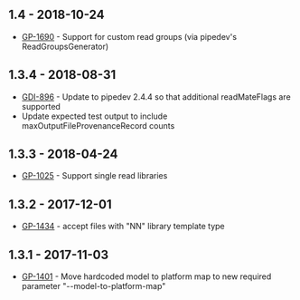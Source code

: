 ## 1.4 - 2018-10-24
- [GP-1690](https://jira.oicr.on.ca/browse/GP-1690) - Support for custom read groups (via pipedev's ReadGroupsGenerator)
## 1.3.4 - 2018-08-31
- [GDI-896](https://jira.oicr.on.ca/browse/GDI-896) - Update to pipedev 2.4.4 so that additional readMateFlags are supported
- Update expected test output to include maxOutputFileProvenanceRecord counts
## 1.3.3 - 2018-04-24
- [GP-1025](https://jira.oicr.on.ca/browse/GP-1025) - Support single read libraries
## 1.3.2 - 2017-12-01
- [GP-1434](https://jira.oicr.on.ca/browse/GP-1434) - accept files with "NN" library template type
## 1.3.1 - 2017-11-03
- [GP-1401](https://jira.oicr.on.ca/browse/GP-1401) - Move hardcoded model to platform map to new required parameter "--model-to-platform-map"
